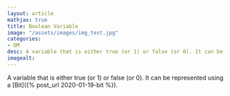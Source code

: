 ```yaml
---
layout: article
mathjax: true
title: Boolean Variable
image: "/assets/images/img_test.jpg"
categories:
- DM
desc: A variable that is either true (or 1) or false (or 0). It can be represented using a Bit. 
imagealt: 
---
```


A variable that is either true (or 1) or false (or 0). It can be represented using a [Bit]({% post_url 2020-01-19-bit %}).
